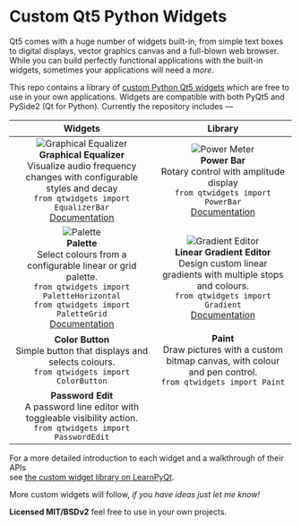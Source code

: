 # Custom Qt5 Python Widgets

Qt5 comes with a huge number of widgets built-in, from simple text boxes to digital displays, vector graphics canvas and a full-blown web browser. While you can build perfectly functional applications with the built-in widgets, sometimes your applications will need a *more*.

This repo contains a library of [custom Python Qt5 widgets](https://www.learnpyqt.com/widgets/) which are free to use in your own applications. Widgets are compatible with both PyQt5 and PySide2 (Qt for Python). Currently the repository includes —

| Widgets | Library |
| :---: | :---: |
| ![Graphical Equalizer](https://i.imgur.com/0F2ZgqE.gif)<br>**Graphical Equalizer**<br>Visualize audio frequency changes with configurable styles and decay<br>`from qtwidgets import EqualizerBar`<br>[Documentation](https://www.learnpyqt.com/widgets/equalizerbar/) | ![Power Meter](https://i.imgur.com/0dpZIMV.gif)<br>**Power Bar**<br>Rotary control with amplitude display<br>`from qtwidgets import PowerBar`<br>[Documentation](https://www.learnpyqt.com/courses/custom-widgets/creating-your-own-custom-widgets/)  |
| ![Palette](https://cdn.learnpyqt.com/media/images/Screenshot_2019-06-15_at_15.18.14.max-500x500.png)<br>**Palette**<br>Select colours from a configurable linear or grid palette.<br>`from qtwidgets import PaletteHorizontal`<br>`from qtwidgets import PaletteGrid`<br>[Documentation](https://www.learnpyqt.com/widgets/palette/) | ![Gradient Editor](https://cdn.learnpyqt.com/media/images/Screenshot_2019-06-15_at_18.32.52.max-500x500.png)<br>**Linear Gradient Editor**<br>Design custom linear gradients with multiple stops and colours.<br>`from qtwidgets import Gradient`<br>[Documentation](https://www.learnpyqt.com/widgets/gradient/)|
| **Color Button**<br>Simple button that displays and selects colours.<br>`from qtwidgets import ColorButton` | **Paint**<br>Draw pictures with a custom bitmap canvas, with colour and pen control.<br>`from qtwidgets import Paint` |
| **Password Edit**<br>A password line editor with toggleable visibility action.<br>`from qtwidgets import PasswordEdit` | |

For a more detailed introduction to each widget and a walkthrough of their APIs  
see [the custom widget library on LearnPyQt](https://www.learnpyqt.com/widgets/). 

More custom widgets will follow, *if you have ideas just let me know!*

**Licensed MIT/BSDv2** feel free to use in your own projects.
